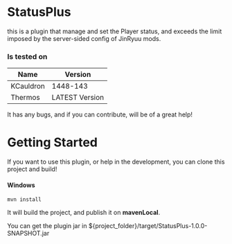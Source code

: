 # StatusPlus

this is a plugin that manage and set the Player status, and exceeds the limit imposed by the server-sided config of JinRyuu mods.
### Is tested on
| Name | Version |
| --- | --- |
| KCauldron | 1448-143 |
| Thermos | LATEST Version |


It has any bugs, and if you can contribute, will be of a great help!

# Getting Started

If you want to use this plugin, or help in the development, you can clone this project and build!

#### Windows
```
mvn install
```

It will build the project, and publish it on **mavenLocal**.

You can get the plugin jar in ${project_folder}/target/StatusPlus-1.0.0-SNAPSHOT.jar
